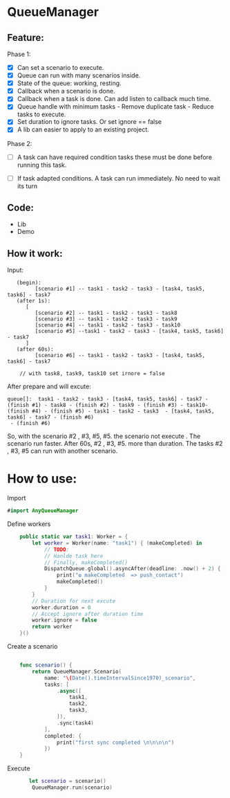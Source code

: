 # QueueManager

## Feature:

Phase 1:
- [x] Can set a scenario to execute.
- [x] Queue can run with many scenarios inside.
- [x] State of the queue: working, resting.
- [x] Callback when a scenario is done.  
- [x] Callback when a task is done. Can add listen to callback much time.
- [x] Queue handle with minimum tasks - Remove duplicate task - Reduce tasks to execute.
- [x] Set duration to ignore tasks. Or set ignore == false
- [x] A lib can easier to apply to an existing project.

Phase 2:
- [ ] A task can have required condition tasks these must be done before running this task.
- [ ] If task adapted conditions. A task can run immediately. No need to wait its turn


## Code:
- Lib
- Demo


## How it work:

Input:

```
   (begin):
         [scenario #1] -- task1 - task2 - task3 - [task4, task5, task6] - task7
   (after 1s):
      [
         [scenario #2] -- task1 - task2 - task3 - task8
         [scenario #3] -- task1 - task2 - task3 - task9
         [scenario #4] -- task1 - task2 - task3 - task10
         [scenario #5] --task1 - task2 - task3 - [task4, task5, task6] - task7
      ]
   (after 60s):
         [scenario #6] -- task1 - task2 - task3 - [task4, task5, task6] - task7
        
    // with task8, task9, task10 set irnore = false

```

 After prepare and will excute:

```
queue[]:  task1 - task2 - task3 - [task4, task5, task6] - task7 - (finish #1) - task8 - (finish #2) - task9 - (finish #3) - task10- (finish #4) - (finish #5) - task1 - task2 - task3  - [task4, task5, task6] - task7 - (finish #6)
 - (finish #6)

```

So, with the scenario #2 , #3, #5, #5. the scenario not execute . The scenario run faster.
After 60s, #2 , #3, #5. more than duration. The tasks #2 , #3, #5 can run with another scenario.

# How to use:

Import

``` swift
#import AnyQueueManager
```


Define workers

```swift
    public static var task1: Worker = {
        let worker = Worker(name: "task1") { (makeCompleted) in
            // TODO:
            // Hanlde task here
            // Finally, makeCompleted()
            DispatchQueue.global().asyncAfter(deadline: .now() + 2) {
                print("✪ makeCompleted  => push_contact")
                makeCompleted()
            }
        }
        // Duration for next excute
        worker.duration = 0
        // Accept ignore after duration time
        worker.ignore = false
        return worker
    }()

```
Create a scenario

```swift

    func scenario() {
        return QueueManager.Scenario(
            name: "\(Date().timeIntervalSince1970)_scenario",
            tasks: [
                .async([
                    task1,
                    task2,
                    task3,
                ]),
                .sync(task4)
            ],
            completed: {
                print("first sync completed \n\n\n\n")
            })
    }

```

Execute

```swift
       let scenario = scenario()
        QueueManager.run(scenario)
```

